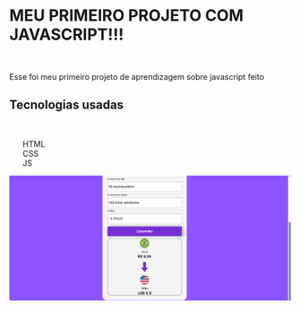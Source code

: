<h1>MEU PRIMEIRO PROJETO COM JAVASCRIPT!!!</h1>
<br>
<p>Esse foi meu primeiro projeto de aprendizagem sobre javascript feito</p>
<h2>Tecnologias usadas</h2>
<br>
<ul>
HTML
  <br>
CSS
  <br>
JS
</ul>
<img src="./img/img-readme-conversor.PNG" />